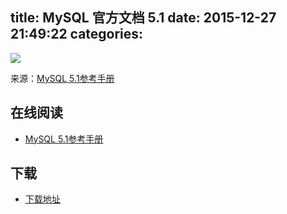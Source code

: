 title: MySQL 官方文档 5.1
date: 2015-12-27 21:49:22
categories:
---

![](http://box.kancloud.cn/2015-07-10_559fc75a29be8_800x1068.jpg?imageMogr2/thumbnail/173x231!/interlace/1/quality/100)

来源：[MySQL 5.1参考手册](http://doc.mysql.cn/mysql5/refman-5.1-zh.html-chapter/)

<!--more-->

## 在线阅读 ##

+ [MySQL 5.1参考手册](http://www.kancloud.cn/yangweijie/mysql5_1)

## 下载 ##

+ [下载地址](http://www.kancloud.cn/yangweijie/mysql5_1)